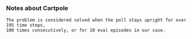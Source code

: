 ### Notes about Cartpole

    The problem is considered solved when the poll stays upright for over 195 time steps,
    100 times consecutively, or for 10 eval episodes in our case.